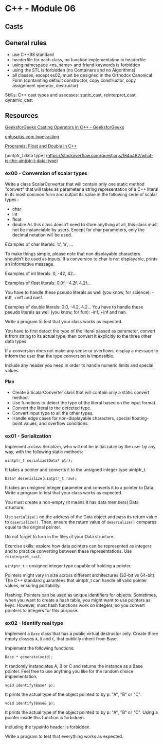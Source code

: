 # C++ - Module 06
## Casts

## General rules

- use C++98 standard
- headerfile for each class, no function implementation in headerfile
- using namespace <ns_name> and friend keywords is forbidden
- using the STL is forbidden (no Containers and no Algorithms)
- all classes, except ex02, must be designed in the Orthodox Canonical Form (containting default constructor, copy constructor, copy assignment operator, destructor)

Skills: C++ cast types and usecases: static_cast, reinterpret_cast, dynamic_cast

## Resources

[GeeksforGeeks Casting Operators in C++ - GeeksforGeeks](https://www.geeksforgeeks.org/casting-operators-in-cpp/)

[cplusplus.com typecasting](https://cplusplus.com/doc/oldtutorial/typecasting/)

[Programiz: Float and Double in C++](https://www.programiz.com/cpp-programming/float-double)

[uintptr_t data type] (https://stackoverflow.com/questions/1845482/what-is-the-uintptr-t-data-type)


### ex00 - Conversion of scalar types

Write a class ScalarConverter that will contain only one static method "convert"
that will takes as parameter a string representation of a C++ literal in its most common
form and output its value in the following serie of scalar types :
- char
- int
- float
- double
As this class doesn’t need to store anything at all, this class must not be instanciable by
users.
Except for char parameters, only the decimal notation will be used.

Examples of char literals: ’c’, ’a’, ...

To make things simple, please note that non displayable characters shouldn’t be used as
inputs. If a conversion to char is not displayable, prints an informative message.

Examples of int literals: 0, -42, 42...

Examples of float literals: 0.0f, -4.2f, 4.2f...

You have to handle these pseudo literals as well (you know, for science): -inff, +inff and nanf.

Examples of double literals: 0.0, -4.2, 4.2...
You have to handle these pseudo literals as well (you know, for fun): -inf, +inf and nan.

Write a program to test that your class works as expected.

You have to first detect the type of the literal passed as parameter, convert it from
string to its actual type, then convert it explicitly to the three other data types.

If a conversion does not make any sense or overflows, display a message to inform
the user that the type conversion is impossible. 

Include any header you need in order to
handle numeric limits and special values.

#### Plan

- Create a ScalarConverter class that will contain only a static convert method.
- Use functions to detect the type of the literal based on the input format.
- Convert the literal to the detected type.
- Convert input type to all the other types.
- Handle edge cases for non-displayable characters, special floating-point values, and overflow conditions.


### ex01 - Serialization

Implement a class Serializer, who will not be initializable by the user by any way,
with the following static methods:

`uintptr_t serialize(Data* ptr);`

It takes a pointer and converts it to the unsigned integer type uintptr_t.

`Data* deserialize(uintptr_t raw);`

It takes an unsigned integer parameter and converts it to a pointer to Data.
Write a program to test that your class works as expected.

You must create a non-empty (it means it has data members) Data structure.

Use `serialize()` on the address of the Data object and pass its return value to
`deserialize()`. Then, ensure the return value of `deserialize()` compares equal to the
original pointer.

Do not forget to turn in the files of your Data structure.

Exercise skills: explore how data pointers can be represented as integers and to practice converting between these representations. Use `reinterpret_cast`.

`uintptr_t` -	unsigned integer type capable of holding a pointer.

Pointers might vary in size across different architectures (32-bit vs 64-bit). The C++ standard guarantees that uintptr_t can handle all valid pointer values, ensuring portability.

Hashing. Pointers can be used as unique identifiers for objects. Sometimes, when you want to create a hash table, you might want to use pointers as keys. However, most hash functions work on integers, so you convert pointers to integers for this purpose.


### ex02 - Identify real type

Implement a `Base` class that has a public virtual destructor only. Create three empty
classes `A`, `B` and `C`, that publicly inherit from Base.

Implement the following functions:

`Base * generate(void);` 

It randomly instanciates A, B or C and returns the instance as a Base pointer. Feel free
to use anything you like for the random choice implementation.

`void identify(Base* p);`

It prints the actual type of the object pointed to by p: "A", "B" or "C".

`void identify(Base& p);`

It prints the actual type of the object pointed to by p: "A", "B" or "C". Using a pointer
inside this function is forbidden.

Including the typeinfo header is forbidden.

Write a program to test that everything works as expected.
